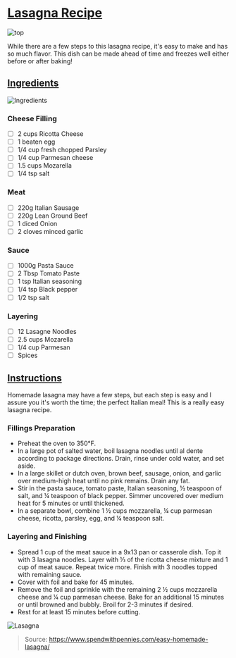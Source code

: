 # <ins>Lasagna Recipe</ins>

![top](https://github.com/fbw-p23-e05/cook-book/assets/139347219/c3134fe2-b72b-4cf7-92c6-a8af59546c67)

While there are a few steps to this lasagna recipe, it's easy to make and has so much flavor. This dish can be made ahead of time and freezes well either before or after baking!

## <ins>Ingredients</ins>

![Ingredients](https://github.com/fbw-p23-e05/cook-book/assets/139347219/231e4647-50ab-474b-ac5f-f50773a3c9f9)

### Cheese Filling
 - [ ] 2 cups Ricotta Cheese
 - [ ] 1 beaten egg
 - [ ] 1/4 cup fresh chopped Parsley
 - [ ] 1/4 cup Parmesan cheese
 - [ ] 1.5 cups Mozarella
 - [ ] 1/4 tsp salt

### Meat
- [ ] 220g Italian Sausage
- [ ] 220g Lean Ground Beef
- [ ] 1 diced Onion
- [ ] 2 cloves minced garlic

### Sauce
- [ ] 1000g Pasta Sauce
- [ ] 2 Tbsp Tomato Paste
- [ ] 1 tsp Italian seasoning
- [ ] 1/4 tsp Black pepper
- [ ] 1/2 tsp salt

### Layering
- [ ] 12 Lasagne Noodles
- [ ] 2.5 cups Mozarella
- [ ] 1/4 cup Parmesan
- [ ] Spices

## <ins>Instructions</ins>
Homemade lasagna may have a few steps, but each step is easy and I assure you it's worth the time; the perfect Italian meal! This is a really easy lasagna recipe.

### Fillings Preparation

- Preheat the oven to 350°F. 
- In a large pot of salted water, boil lasagna noodles until al dente according to package directions. Drain, rinse under cold water, and set aside.
- In a large skillet or dutch oven, brown beef, sausage, onion, and garlic over medium-high heat until no pink remains. Drain any fat.
- Stir in the pasta sauce, tomato paste, Italian seasoning, ½ teaspoon of salt, and ¼ teaspoon of black pepper. Simmer uncovered over medium heat for 5 minutes or until thickened.
- In a separate bowl, combine 1 ½ cups mozzarella, ¼ cup parmesan cheese, ricotta, parsley, egg, and ¼ teaspoon salt.

### Layering and Finishing

- Spread 1 cup of the meat sauce in a 9x13 pan or casserole dish. Top it with 3 lasagna noodles. Layer with ⅓ of the ricotta cheese mixture and 1 cup of meat sauce. Repeat twice more. Finish with 3 noodles topped with remaining sauce.
- Cover with foil and bake for 45 minutes.
- Remove the foil and sprinkle with the remaining 2 ½ cups mozzarella cheese and ¼ cup parmesan cheese. Bake for an additional 15 minutes or until browned and bubbly. Broil for 2-3 minutes if desired.
- Rest for at least 15 minutes before cutting.

![Lasagna](https://github.com/fbw-p23-e05/cook-book/assets/139347219/55b73e07-8c14-41cb-bd41-d0f9845eff8c)



> Source: https://www.spendwithpennies.com/easy-homemade-lasagna/
